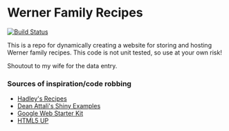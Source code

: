 # Werner Family Recipes

[![Build Status](https://travis-ci.org/jmwerner/recipes.svg?branch=master)](https://travis-ci.org/jmwerner/recipes)

This is a repo for dynamically creating a website for storing and hosting Werner family recipes. This code is not unit tested, so use at your own risk! 

Shoutout to my wife for the data entry.

### Sources of inspiration/code robbing
* [Hadley's Recipes](https://github.com/hadley/recipes)
* [Dean Attali's Shiny Examples](https://github.com/daattali/shiny-server/tree/master/mimic-google-form)
* [Google Web Starter Kit](https://github.com/google/web-starter-kit)
* [HTML5 UP](https://html5up.net/)